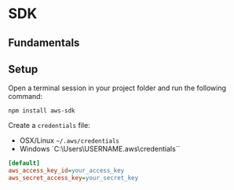 # SDK

## Fundamentals

## Setup

Open a terminal session in your project folder and run the following command:

`npm install aws-sdk`

Create a `credentials` file:

* OSX/Linux `~/.aws/credentials`
* Windows  `C:\Users\USERNAME\.aws\credentials``

```ini
[default]
aws_access_key_id=your_access_key
aws_secret_access_key=your_secret_key
```